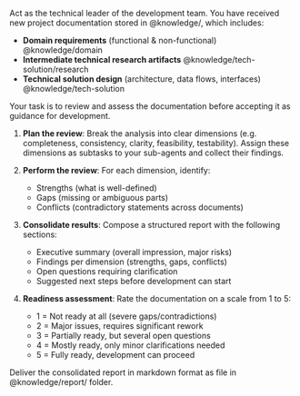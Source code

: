 Act as the technical leader of the development team. You have received new project documentation stored in @knowledge/, 
which includes:
- **Domain requirements** (functional & non-functional) @knowledge/domain
- **Intermediate technical research artifacts** @knowledge/tech-solution/research
- **Technical solution design** (architecture, data flows, interfaces) @knowledge/tech-solution

Your task is to review and assess the documentation before accepting it as guidance for development.

1. **Plan the review**: Break the analysis into clear dimensions (e.g. completeness, consistency, clarity, feasibility, 
   testability). Assign these dimensions as subtasks to your sub-agents and collect their findings.

2. **Perform the review**: For each dimension, identify:
   - Strengths (what is well-defined)
   - Gaps (missing or ambiguous parts)
   - Conflicts (contradictory statements across documents)

3. **Consolidate results**: Compose a structured report with the following sections:
   - Executive summary (overall impression, major risks)
   - Findings per dimension (strengths, gaps, conflicts)
   - Open questions requiring clarification
   - Suggested next steps before development can start

4. **Readiness assessment**: Rate the documentation on a scale from 1 to 5:
   - 1 = Not ready at all (severe gaps/contradictions)
   - 2 = Major issues, requires significant rework
   - 3 = Partially ready, but several open questions
   - 4 = Mostly ready, only minor clarifications needed
   - 5 = Fully ready, development can proceed

Deliver the consolidated report in markdown format as file in @knowledge/report/ folder.
